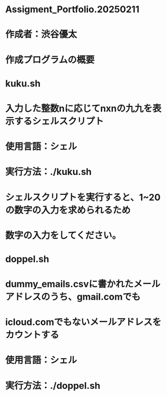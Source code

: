 # Assigment_Portfolio.20250211
#
# 作成者：渋谷優太

# 作成プログラムの概要
# kuku.sh
# 入力した整数nに応じてnxnの九九を表示するシェルスクリプト
# 使用言語：シェル
# 実行方法：./kuku.sh
# シェルスクリプトを実行すると、1~20の数字の入力を求められるため
# 数字の入力をしてください。
# 

# doppel.sh
# dummy_emails.csvに書かれたメールアドレスのうち、gmail.comでも
# icloud.comでもないメールアドレスをカウントする
# 使用言語：シェル
# 実行方法：./doppel.sh
